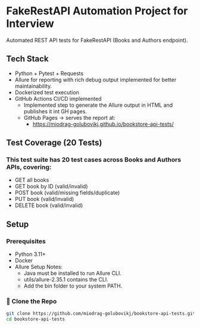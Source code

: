 #  FakeRestAPI Automation Project for Interview
Automated REST API tests for FakeRestAPI (Books and Authors endpoint).

## Tech Stack
- Python + Pytest + Requests
- Allure for reporting with rich debug output implemented for better maintainability.
- Dockerized test execution
- GitHub Actions CI/CD implemented
  - Implemented step to generate the Allure output in HTML and publishes it int GH pages.
  - GitHub Pages → serves the report at:
    - https://miodrag-golubovikj.github.io/bookstore-api-tests/


## Test Coverage (20 Tests)
### This test suite has 20 test cases across Books and Authors APIs, covering:
- GET all books
- GET book by ID (valid/invalid)
- POST book (valid/missing fields/duplicate)
- PUT book (valid/invalid)
- DELETE book (valid/invalid)

## Setup

### Prerequisites
- Python 3.11+
- Docker
- Allure Setup Notes:
  - Java must be installed to run Allure CLI.
  - utils/allure-2.35.1 contains the CLI.
  - Add the bin folder to your system PATH.

### 🔧 Clone the Repo
```bash
git clone https://github.com/miodrag-golubovikj/bookstore-api-tests.git
cd bookstore-api-tests

